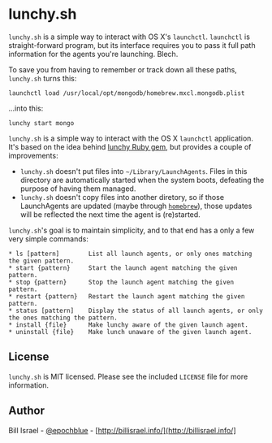 lunchy.sh
=========

`lunchy.sh` is a simple way to interact with OS X's `launchctl`.
`launchctl` is straight-forward program, but its interface requires you to pass
it full path information for the agents you're launching. Blech.

To save you from having to remember or track down all these paths, `lunchy.sh`
turns this:

    launchctl load /usr/local/opt/mongodb/homebrew.mxcl.mongodb.plist

...into this:

    lunchy start mongo


`lunchy.sh` is a simple way to interact with the OS X `launchctl` application.
It's based on the idea behind [lunchy Ruby gem](https://github.com/mperham/lunchy),
but provides a couple of improvements:

  * `lunchy.sh` doesn't put files into `~/Library/LaunchAgents`. Files in this
directory are automatically started when the system boots, defeating the purpose
of having them managed.
  * `lunchy.sh` doesn't copy files into another diretory, so if those
LaunchAgents are updated (maybe through [`homebrew`](http://mxcl.github.io/homebrew/)),
those updates will be reflected the next time the agent is (re)started.


`lunchy.sh`'s goal is to maintain simplicity, and to that end has a only a few very
simple commands:

    * ls [pattern]        List all launch agents, or only ones matching the given pattern.
    * start {pattern}     Start the launch agent matching the given pattern.
    * stop {pattern}      Stop the launch agent matching the given pattern.
    * restart {pattern}   Restart the launch agent matching the given pattern.
    * status [pattern]    Display the status of all launch agents, or only the ones matching the pattern.
    * install {file}      Make lunchy aware of the given launch agent.
    * uninstall {file}    Make lunch unaware of the given launch agent.


License
-------

`lunchy.sh` is MIT licensed. Please see the included `LICENSE` file for more information.

Author
------

Bill Israel - [@epochblue](https://twitter.com/epochblue) - [http://billisrael.info/](http://billisrael.info/]
